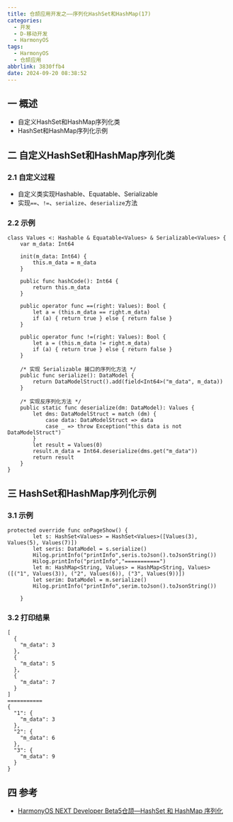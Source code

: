 ```yaml
---
title: 仓颉应用开发之——序列化HashSet和HashMap(17)
categories:
  - 开发
  - D-移动开发
  - HarmonyOS
tags:
  - HarmonyOS
  - 仓颉应用
abbrlink: 3830ffb4
date: 2024-09-20 08:38:52
---
```

## 一 概述

* 自定义HashSet和HashMap序列化类
* HashSet和HashMap序列化示例

<!--more-->

## 二 自定义HashSet和HashMap序列化类

### 2.1 自定义过程

* 自定义类实现Hashable、Equatable、Serializable
* 实现`==`、`!=`、`serialize`、`deserialize`方法

### 2.2 示例

```
class Values <: Hashable & Equatable<Values> & Serializable<Values> {
    var m_data: Int64

    init(m_data: Int64) {
        this.m_data = m_data
    }

    public func hashCode(): Int64 {
        return this.m_data
    }

    public operator func ==(right: Values): Bool {
        let a = (this.m_data == right.m_data)
        if (a) { return true } else { return false }
    }

    public operator func !=(right: Values): Bool {
        let a = (this.m_data != right.m_data)
        if (a) { return true } else { return false }
    }

    /* 实现 Serializable 接口的序列化方法 */
    public func serialize(): DataModel {
        return DataModelStruct().add(field<Int64>("m_data", m_data))
    }

    /* 实现反序列化方法 */
    public static func deserialize(dm: DataModel): Values {
        let dms: DataModelStruct = match (dm) {
            case data: DataModelStruct => data
            case _ => throw Exception("this data is not DataModelStruct")
        }
        let result = Values(0)
        result.m_data = Int64.deserialize(dms.get("m_data"))
        return result
    }
}
```

## 三 HashSet和HashMap序列化示例

### 3.1 示例

```
protected override func onPageShow() {
        let s: HashSet<Values> = HashSet<Values>([Values(3), Values(5), Values(7)])
        let seris: DataModel = s.serialize()
        Hilog.printInfo("printInfo",seris.toJson().toJsonString())
        Hilog.printInfo("printInfo","===========")
        let m: HashMap<String, Values> = HashMap<String, Values>([("1", Values(3)), ("2", Values(6)), ("3", Values(9))])
        let serim: DataModel = m.serialize()
        Hilog.printInfo("printInfo",serim.toJson().toJsonString())
        
    }
```

### 3.2 打印结果

```
[
  {
    "m_data": 3
  },
  {
    "m_data": 5
  },
  {
    "m_data": 7
  }
]
===========
{
  "1": {
    "m_data": 3
  },
  "2": {
    "m_data": 6
  },
  "3": {
    "m_data": 9
  }
}
```

## 四 参考

* [HarmonyOS NEXT Developer Beta5仓颉—HashSet 和 HashMap 序列化](https://developer.huawei.com/consumer/cn/doc/cangjie-guides-V5/serialize_hashmap_and_hashset-V5)